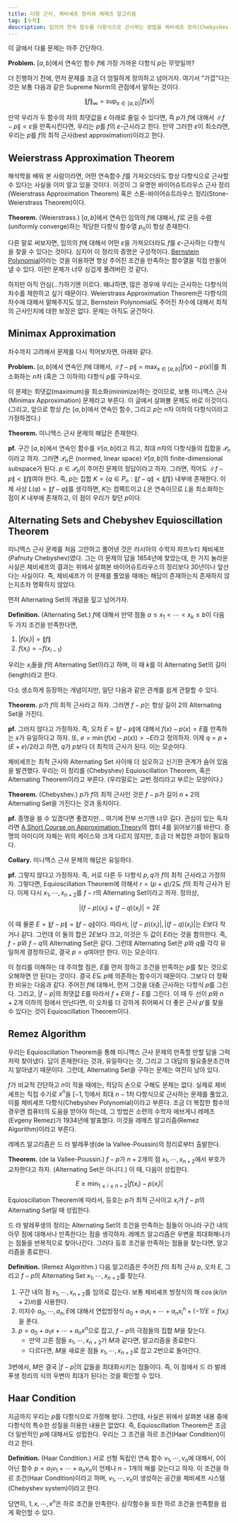 ```yaml
---
title: 다항 근사, 체비셰프 정리와 레메즈 알고리즘
tag: [수학]
description: 임의의 연속 함수를 다항식으로 근사하는 방법을 체비셰프 정리(Chebyshev Equioscillation Theorem)과 레메즈 알고리즘(Remez Algorithm)을 중심으로 알아봅니다.
---
```


이 글에서 다룰 문제는 아주 간단하다.

**Problem.** $[a, b]$에서 연속인 함수 $f$에 가장 가까운 다항식 $p$는 무엇일까?

더 진행하기 전에, 먼저 문제를 조금 더 엄밀하게 정의하고 넘어가자. 여기서 "가깝"다는 것은 보통 다음과 같은 Supreme Norm의 관점에서 말하는 것이다.

$$
\lVert f \rVert_\infty = \sup_{x \in [a, b]} \lvert f(x) \rvert
$$

만약 우리가 두 함수의 차의 최댓값을 $\varepsilon$ 아래로 줄일 수 있다면, 즉 $p$가 $f$에 대해서 $\lVert f-p \rVert < \varepsilon$을 만족시킨다면, 우리는 $p$를 $f$의 $\varepsilon$-근사라고 한다. 만약 그러한 $\varepsilon$이 최소라면, 우리는 $p$를 $f$의 최적 근사(best approximation)이라고 한다.

## Weierstrass Approximation Theorem

해석학을 배워 본 사람이라면, 어떤 연속함수 $f$를 가져오더라도 항상 다항식으로 근사할 수 있다는 사실을 이미 알고 있을 것이다. 이것이 그 유명한 바이어슈트라우스 근사 정리(Weierstrass Approximation Theorem) 혹은 스톤-바이어슈트라우스 정리(Stone-Weierstrass Theorem)이다.

**Theorem.** (Weierstrass.) $[a, b]$에서 연속인 임의의 $f$에 대해서, $f$로 균등 수렴(uniformly converge)하는 적당한 다항식 함수열 $p_n$이 항상 존재한다.

다른 말로 써보자면, 임의의 $f$에 대해서 어떤 $\varepsilon$을 가져오더라도 $f$를 $\varepsilon$-근사하는 다항식을 찾을 수 있다는 것이다. 심지어 이 정리의 증명은 구성적이다. [Bernstein Polynomial](https://en.wikipedia.org/wiki/Bernstein_polynomial)이라는 것을 이용하면 항상 주어진 조건을 만족하는 함수열을 직접 만들어낼 수 있다. 이런! 문제가 너무 싱겁게 풀려버린 것 같다.

하지만 아직 안심(...?)하기엔 이르다. 왜냐하면, 많은 경우에 우리는 근사하는 다항식의 차수를 제한하고 싶기 때문이다. Weierstrass Approximation Theorem은 다항식의 차수에 대해서 말해주지도 않고, Bernstein Polynomial도 주어진 차수에 대해서 최적의 근사인지에 대한 보장은 없다. 문제는 아직도 굳건하다.

## Minimax Approximation

차수까지 고려해서 문제를 다시 적어보자면, 아래와 같다.

**Problem.** $[a, b]$에서 연속인 $f$에 대해서, $\lVert f - p \rVert = \max_{x \in [a, b]} \lvert f(x) - p(x) \rvert$를 최소화하는 $n$차 (혹은 그 이하의) 다항식 $p$를 구하시오.

이 문제는 최댓값(maximum)을 최소화(minimize)하는 것이므로, 보통 미니맥스 근사(Minimax Approximation) 문제라고 부른다. 이 글에서 살펴볼 문제도 바로 이것이다. (그리고, 앞으로 항상 $f$는 $[a, b]$에서 연속인 함수, 그리고 $p$는 $n$차 이하의 다항식이라고 가정하겠다.)

**Theorem.** 미니맥스 근사 문제의 해답은 존재한다.

**pf.** 구간 $[a, b]$에서 연속인 함수를 $\mathcal C[a,b]$라고 하고, 최대 $n$차의 다항식들의 집합을 $\mathcal P_n$이라고 하자. 그러면 $\mathcal P_n$은 (normed, linear space) $\mathcal C[a,b]$의 finite-dimensional subspace가 된다. $p \in \mathcal P_n$이 주어진 문제의 정답이라고 하자. 그러면, 적어도 $\lVert f - p \rVert < \lVert f \rVert$여야 한다. 즉, $p$는 집합 $K = \{q \in P_n: \lVert f - q \rVert < \lVert f \rVert \}$ 내부에 존재한다. 이제 사상 $L(q) = \lVert f - q \rVert$를 생각하면, $K$는 컴팩트이고 $L$은 연속이므로 $L$을 최소화하는 점이 $K$ 내부에 존재하고, 이 점이 우리가 찾던 $p$이다.

## Alternating Sets and Chebyshev Equioscillation Theorem

미니맥스 근사 문제를 처음 고안하고 풀어낸 것은 러시아의 수학자 파프누티 체비셰프(Pafnuty Chebyshev)였다. 그는 이 문제의 답을 1854년에 찾았는데, 한 가지 놀라운 사실은 체비셰프의 결과는 위에서 살펴본 바이어슈트라우스의 정리보다 30년이나 앞선다는 사실이다. 즉, 체비셰프가 이 문제를 풀었을 때에는 해답이 존재하는지 존재하지 않는지조차 명확하지 않았다.

먼저 Alternating Set의 개념을 짚고 넘어가자.

**Definition.** (Alternating Set.) $f$에 대해서 만약 점들 $a \le x_1 < \cdots < x_k \le b$이 다음 두 가지 조건을 만족한다면,

1. $\lvert f(x_i) \rvert = \lVert f \rVert$ 
2. $f(x_i) = - f(x_{i-1})$

우리는 $x_i$들을 $f$의 Alternating Set이라고 하며, 이 때 $k$를 이 Alternating Set의 길이(length)라고 한다.

다소 생소하게 등장하는 개념이지만, 일단 다음과 같은 관계를 쉽게 관찰할 수 있다.

**Theorem.** $p$가 $f$의 최적 근사라고 하자. 그러면 $f-p$는 항상 길이 2의 Alternating Set을 가진다.

**pf.** 그러지 않다고 가정하자. 즉, 오차 $E = \lVert f-p \rVert$에 대해서 $f(x) - p(x) = E$를 만족하는 $x$가 유일하다고 하자. 또, $e = \min (f(x) - p(x)) > -E$라고 정의하자. 이제 $q = p + (E+e)/2$라고 하면, $q$가 $p$보다 더 최적의 근사가 된다. 이는 모순이다.

체비셰프는 최적 근사와 Alternating Set 사이에 더 심오하고 신기한 관계가 숨어 있음을 발견했다. 우리는 이 정리를 (Chebyshev) Equioscillation Theorem, 혹은 Alternating Theorem이라고 부른다. (우리말로는 교번 정리라고 부르는 모양이다.)

**Theorem.** (Chebyshev.) $p$가 $f$의 최적 근사인 것은 $f - p$가 길이 $n+2$의 Alternating Set을 가진다는 것과 동치이다.

**pf.** 증명을 쓸 수 있겠다면 좋겠지만... 여기에 전부 쓰기엔 너무 길다. 관심이 있는 독자라면 [A Short Course on Approximation Theory](http://fourier.math.uoc.gr/~mk/approx1011/carothers.pdf)의 챕터 4를 읽어보기를 바란다. 증명의 아이디어 자체는 위의 케이스와 크게 다르지 않지만, 조금 더 복잡한 과정이 필요하다.

**Collary.** 미니맥스 근사 문제의 해답은 유일하다.

**pf.** 그렇지 않다고 가정하자. 즉, 서로 다른 두 다항식 $p, q$가 $f$의 최적 근사라고 가정하자. 그렇다면, Equioscillation Theorem에 의해서 $r = (p + q)/2$도 $f$의 최적 근사가 된다. 이제 다시 $x_1, \cdots, x_{n+2}$를 $f-r$의 Alternating Set이라고 하자. 정의상,

$$
\lvert (f-p)(x_i) + (f-q)(x_i) \rvert = 2E
$$

이 때 물론 $E = \lVert f - p \rVert = \lVert f - q \rVert$이다. 따라서, $\lvert (f-p)(x_i) \rvert, \lvert (f-q)(x_i) \rvert$는 $E$보다 작거나 같다. 그런데 이 둘의 합은 $2E$보다 크고, 이것은 두 값이 $E$라는 것을 함의한다. 즉, $f-p$와 $f-q$의 Alternating Set은 같다. 그런데 Alternating Set은 $p$와 $q$를 각각 유일하게 결정하므로, 결국 $p=q$여야만 한다. 이는 모순이다.

이 정리를 이해하는 데 주의할 점은, $E$를 먼저 정하고 조건을 만족하는 $p$를 찾는 것으로 오해하면 안 된다는 것이다. 결국 $E$도 $p$에 의존하는 함수이기 때문이다. 그보다 더 정확한 비유는 다음과 같다. 주어진 $f$에 대해서, 먼저 그것을 대충 근사하는 다항식 $p$를 그린다. 그리고, $\lvert f-p \rvert$의 최댓값 $E$를 따라서 $f+E$와 $f-E$를 그린다. 이 때 두 선이 $p$와 $n+2$개 이하의 점에서 만난다면, 이 오차를 더 강하게 쥐어짜서 더 좋은 근사 $p'$를 찾을 수 있다는 것이 Equioscillation Theorem이다.

## Remez Algorithm

우리는 Equioscillation Theorem을 통해 미니맥스 근사 문제의 만족할 만할 답을 그럭저럭 찾아냈다. 답이 존재한다는 것과, 유일하다는 것, 그리고 그 대답의 필요충분조건까지 알아냈기 때문이다. 그런데, Alternating Set을 구하는 문제는 여전히 남아 있다.

$f$가 비교적 간단하고 $n$이 작을 때에는, 적당히 손으로 구해도 문제는 없다. 실제로 체비셰프는 직접 수기로 $x^n$을 $[-1, 1]$에서 최대 $n-1$차 다항식으로 근사하는 문제를 풀었고, 이를 체비셰프 다항식(Chebyshev Polynomial)이라고 부른다. 조금 더 복잡한 함수의 경우엔 컴퓨터의 도움을 받아야 하는데, 그 방법은 소련의 수학자 에브게니 레메즈(Evgeny Remez)가 1934년에 발표했다. 이것을 레메즈 알고리즘(Remez Algorithm)이라고 부른다.

레메즈 알고리즘은 드 라 발레푸생(de la Vallee-Poussin)의 정리로부터 출발한다.

**Theorem.** (de la Vallee-Poussin.) $f-p$가 $n+2$개의 점 $x_1, \cdots, x_{n+2}$에서 부호가 교차한다고 하자. (Alternating Set은 아니다.) 이 때, 다음이 성립한다.

$$
E \ge \min_{1 \le i \le n+2} \lvert f(x_i) - p(x_i) \rvert 
$$

Equioscillation Theorem에 따라서, 등호는 $p$가 최적 근사이고 $x_i$가 $f-p$의 Alternating Set일 때 성립한다.

드 라 발레푸생의 정리는 Alternating Set의 조건을 만족하는 점들이 아니라 구간 내의 아무 점에 대해서나 만족한다는 점을 생각하자. 레메즈 알고리즘은 우변을 최대화해나가는 점들을 반복적으로 찾아나간다. 그러다 등호 조건을 만족하는 점들을 찾는다면, 알고리즘을 종료한다.

**Definition.** (Remez Algorithm.) 다음 알고리즘은 주어진 $f$의 최적 근사 $p$, 오차 $E$, 그리고 $f-p$의 Alternating Set $x_1, \cdots, x_{n+2}$를 찾는다.

1. 구간 내의 점 $x_1, \cdots, x_{n+2}$를 임의로 잡는다. 보통 체비셰프 방정식의 해 $\cos(k/(n+2) \pi)$를 사용한다.
2. 미지수 $a_0, \cdots, a_n, E$에 대해서 연립방정식 $a_0 + a_1x_i + \cdots + a_nx_i^n + (-1)^iE = f(x_i)$을 푼다. 
3. $p = a_0+a_1x + \cdots +a_nx^n$으로 잡고, $f-p$의 극점들의 집합 $M$을 찾는다.
    - 만약 고른 점들 $x_1, \cdots, x_{n+2}$가 $M$과 같다면, 알고리즘을 종료한다.
    - 다르다면, $M$을 새로운 점들 $x_1, \cdots, x_{n+2}$로 잡고 2번으로 돌아간다.

3번에서, $M$은 결국 $\lvert f-p \rvert$의 값들을 최대화시키는 점들이다. 즉, 이 점에서 드 라 발레푸생 정리의 식의 우변이 최대가 된다는 것을 확인할 수 있다.

## Haar Condition

지금까지 우리는 $p$를 다항식으로 가정해 왔다. 그런데, 사실은 위에서 살펴본 내용 중에 다항식의 특수한 성질을 이용한 내용은 없었다. 즉, Equioscillation Theorem은 조금 더 일반적인 $p$에 대해서도 성립한다. 우리는 그 조건을 하르 조건(Haar Condition)이라고 한다.

**Definition.** (Haar Condition.) 서로 선형 독립인 연속 함수 $v_1, \cdots, v_n$에 대해서, 0이 아닌 함수 $p = a_1v_1 + \cdots + a_nv_n$이 언제나 $n-1$개의 해를 갖는다고 하자. 이 조건을 하르 조건(Haar Condition)이라고 하며, $v_1, \cdots, v_n$이 생성하는 공간을 체비셰프 시스템(Chebyshev system)이라고 한다.

당연히, $1, x, \cdots, x^n$은 하르 조건을 만족한다. 삼각함수들 또한 하르 조건을 만족함을 쉽게 확인할 수 있다.